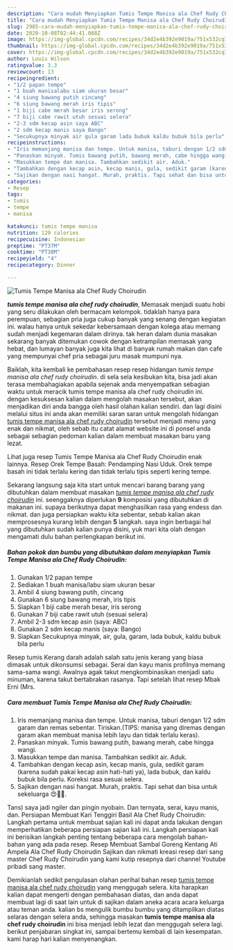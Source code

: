 ```yaml
---
description: "Cara mudah Menyiapkan Tumis Tempe Manisa ala Chef Rudy Choirudin Lezat"
title: "Cara mudah Menyiapkan Tumis Tempe Manisa ala Chef Rudy Choirudin Lezat"
slug: 2985-cara-mudah-menyiapkan-tumis-tempe-manisa-ala-chef-rudy-choirudin-lezat
date: 2020-10-08T02:44:41.088Z
image: https://img-global.cpcdn.com/recipes/34d2e4b392e9019a/751x532cq70/tumis-tempe-manisa-ala-chef-rudy-choirudin-foto-resep-utama.jpg
thumbnail: https://img-global.cpcdn.com/recipes/34d2e4b392e9019a/751x532cq70/tumis-tempe-manisa-ala-chef-rudy-choirudin-foto-resep-utama.jpg
cover: https://img-global.cpcdn.com/recipes/34d2e4b392e9019a/751x532cq70/tumis-tempe-manisa-ala-chef-rudy-choirudin-foto-resep-utama.jpg
author: Louis Wilson
ratingvalue: 3.3
reviewcount: 13
recipeingredient:
- "1/2 papan tempe"
- "1 buah manisalabu siam ukuran besar"
- "4 siung bawang putih cincang"
- "6 siung bawang merah iris tipis"
- "1 biji cabe merah besar iris serong"
- "7 biji cabe rawit utuh sesuai selera"
- "2-3 sdm kecap asin saya ABC"
- "2 sdm kecap manis saya Bango"
- "Secukupnya minyak air gula garam lada bubuk kaldu bubuk bila perlu"
recipeinstructions:
- "Iris memanjang manisa dan tempe. Untuk manisa, taburi dengan 1/2 sdm garam dan remas sebentar. Tiriskan.(TIPS: manisa yang diremas dengan garam akan membuat manisa lebih layu dan tidak terlalu keras)."
- "Panaskan minyak. Tumis bawang putih, bawang merah, cabe hingga wangi."
- "Masukkan tempe dan manisa. Tambahkan sedikit air. Aduk."
- "Tambahkan dengan kecap asin, kecap manis, gula, sedikit garam (karena sudah pakai kecap asin hati-hati ya), lada bubuk, dan kaldu bubuk bila perlu. Koreksi rasa sesuai selera."
- "Sajikan dengan nasi hangat. Murah, praktis. Tapi sehat dan bisa untuk sekeluarga 😍👍🏻."
categories:
- Resep
tags:
- tumis
- tempe
- manisa

katakunci: tumis tempe manisa 
nutrition: 129 calories
recipecuisine: Indonesian
preptime: "PT37M"
cooktime: "PT38M"
recipeyield: "4"
recipecategory: Dinner

---
```



![Tumis Tempe Manisa ala Chef Rudy Choirudin](https://img-global.cpcdn.com/recipes/34d2e4b392e9019a/751x532cq70/tumis-tempe-manisa-ala-chef-rudy-choirudin-foto-resep-utama.jpg)

<b><i>tumis tempe manisa ala chef rudy choirudin</i></b>, Memasak menjadi suatu hobi yang seru dilakukan oleh bermacam kelompok. tidaklah hanya para perempuan, sebagian pria juga cukup banyak yang senang dengan kegiatan ini. walau hanya untuk sekedar kebersamaan dengan kolega atau memang sudah menjadi kegemaran dalam dirinya. tak heran dalam dunia masakan sekarang banyak ditemukan cowok dengan ketrampilan memasak yang hebat, dan lumayan banyak juga kita lihat di banyak rumah makan dan cafe yang mempunyai chef pria sebagai juru masak mumpuni nya.

Baiklah, kita kembali ke pembahasan resep resep hidangan <i>tumis tempe manisa ala chef rudy choirudin</i>. di sela sela kesibukan kita, bisa jadi akan terasa membahagiakan apabila sejenak anda menyempatkan sebagian waktu untuk meracik tumis tempe manisa ala chef rudy choirudin ini. dengan kesuksesan kalian dalam mengolah masakan tersebut, akan menjadikan diri anda bangga oleh hasil olahan kalian sendiri. dan lagi disini melalui situs ini anda akan memiliki saran saran untuk mengolah hidangan <u>tumis tempe manisa ala chef rudy choirudin</u> tersebut menjadi menu yang enak dan nikmat, oleh sebab itu catat alamat website ini di ponsel anda sebagai sebagian pedoman kalian dalam membuat masakan baru yang lezat.

Lihat juga resep Tumis Tempe Manisa ala Chef Rudy Choirudin enak lainnya. Resep Orek Tempe Basah: Pendamping Nasi Uduk. Orek tempe basah ini tidak terlalu kering dan tidak terlalu tipis seperti kering tempe.


Sekarang langsung saja kita start untuk mencari barang barang yang dibutuhkan dalam membuat masakan <u><i>tumis tempe manisa ala chef rudy choirudin</i></u> ini. seenggaknya diperlukan <b>9</b> komposisi yang dibutuhkan di makanan ini. supaya berikutnya dapat menghasilkan rasa yang endess dan nikmat. dan juga persiapkan waktu kita sebentar, sebab kalian akan memprosesnya kurang lebih dengan <b>5</b> langkah. saya ingin berbagai hal yang dibutuhkan sudah kalian punya disini, yuk mari kita olah dengan mengamati dulu bahan perlengkapan berikut ini.

<!--inarticleads1-->

##### Bahan pokok dan bumbu yang dibutuhkan dalam menyiapkan Tumis Tempe Manisa ala Chef Rudy Choirudin:

1. Gunakan 1/2 papan tempe
1. Sediakan 1 buah manisa/labu siam ukuran besar
1. Ambil 4 siung bawang putih, cincang
1. Gunakan 6 siung bawang merah, iris tipis
1. Siapkan 1 biji cabe merah besar, iris serong
1. Gunakan 7 biji cabe rawit utuh (sesuai selera)
1. Ambil 2-3 sdm kecap asin (saya: ABC)
1. Gunakan 2 sdm kecap manis (saya: Bango)
1. Siapkan Secukupnya minyak, air, gula, garam, lada bubuk, kaldu bubuk bila perlu


Resep tumis Kerang darah adalah salah satu jenis kerang yang biasa dimasak untuk dikonsumsi sebagai. Serai dan kayu manis profilnya memang sama-sama wangi. Awalnya agak takut mengkombinasikan menjadi satu minuman, karena takut bertabrakan rasanya. Tapi setelah lihat resep Mbak Erni (Mrs. 

<!--inarticleads2-->

##### Cara membuat Tumis Tempe Manisa ala Chef Rudy Choirudin:

1. Iris memanjang manisa dan tempe. Untuk manisa, taburi dengan 1/2 sdm garam dan remas sebentar. Tiriskan.(TIPS: manisa yang diremas dengan garam akan membuat manisa lebih layu dan tidak terlalu keras).
1. Panaskan minyak. Tumis bawang putih, bawang merah, cabe hingga wangi.
1. Masukkan tempe dan manisa. Tambahkan sedikit air. Aduk.
1. Tambahkan dengan kecap asin, kecap manis, gula, sedikit garam (karena sudah pakai kecap asin hati-hati ya), lada bubuk, dan kaldu bubuk bila perlu. Koreksi rasa sesuai selera.
1. Sajikan dengan nasi hangat. Murah, praktis. Tapi sehat dan bisa untuk sekeluarga 😍👍🏻.


Tans) saya jadi ngiler dan pingin nyobain. Dan ternyata, serai, kayu manis, dan. Persiapan Membuat Kari Tenggiri Basil Ala Chef Rudy Choirudin: Langkah pertama untuk membuat sajian kali ini dapat anda lakukan dengan memperhatikan beberapa persiapan sajian kali ini. Langkah persiapan kali ini berisikan langkah penting tentang beberapa cara mengolah bahan-bahan yang ada pada resep. Resep Membuat Sambal Goreng Kentang Ati Ampela Ala Chef Rudy Choirudin Sajikan dan nikmati kreasi resep dari sang master Chef Rudy Choirudin yang kami kutip resepnya dari channel Youtube pribadi sang master. 

Demikianlah sedikit pengulasan olahan perihal bahan resep <u>tumis tempe manisa ala chef rudy choirudin</u> yang menggugah selera. kita harapkan kalian dapat mengerti dengan pembahasan diatas, dan anda dapat membuat lagi di saat lain untuk di sajikan dalam aneka acara acara keluarga atau teman anda. kalian bs mengulik bumbu bumbu yang ditampilkan diatas selaras dengan selera anda, sehingga masakan <b>tumis tempe manisa ala chef rudy choirudin</b> ini bisa menjadi lebih lezat dan menggugah selera lagi. berikut penjabaran singkat ini, sampai bertemu kembali di lain kesempatan. kami harap hari kalian menyenangkan.

